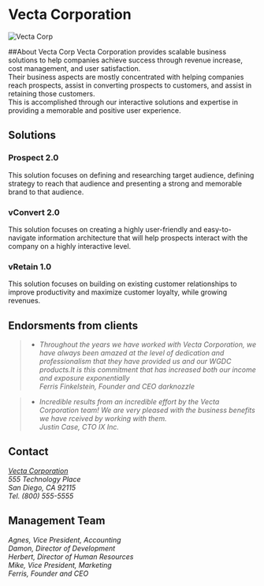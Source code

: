 # Vecta Corporation 
 

![Vecta Corp][VectaC]

##About Vecta Corp
Vecta Corporation provides scalable business solutions to help companies achieve success through revenue increase, cost management, and user satisfaction.  
Their business aspects are mostly concentrated with helping companies reach prospects, assist in converting prospects to customers, and assist in retaining those customers.  
This is accomplished through our interactive solutions and expertise in providing a memorable and positive user experience. 
 
## Solutions


### Prospect 2.0
This solution focuses on defining and researching target audience, defining strategy to reach that audience and presenting a strong and memorable brand to that audience.

### vConvert 2.0
This solution focuses on creating a highly user-friendly and easy-to-navigate information architecture that will help prospects interact with the company on a highly interactive level.

### vRetain 1.0
This solution focuses on building on existing customer relationships to improve productivity and maximize customer loyalty, while growing revenues.

## Endorsments from clients
> + _Throughout the years we have worked with Vecta Corporation, we have always been amazed at the level of dedication and professionalism that they have provided us and our WGDC products.It is this commitment that has increased both our income and exposure exponentially  
Ferris Finkelstein, Founder and CEO darknozzle_

> + _Incredible results from an incredible effort by the Vecta Corporation team! We are very pleased with the business benefits we have rceived by working with them.  
Justin Case, CTO IX Inc._  


## Contact 

_[Vecta Corporation](https://acw-group.com.hk/acw_distribution/events/VectaCorp/aboutus.htm)  
555 Technology Place  
San Diego, CA 92115  
Tel. (800) 555-5555_

## Management Team

_Agnes, Vice President, Accounting  
Damon, Director of Development  
Herbert, Director of Human Resources  
Mike, Vice President, Marketing  
Ferris, Founder and CEO_

[VectaC]: https://acw-group.com.hk/acw_distribution/events/VectaCorp/Images/header.gif




